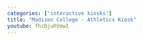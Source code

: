 ```yaml
---
categories: ['interactive kiosks']
title: "Madison College - Athletics Kiosk"
youtube: fhzDjuRVmwI
---
```


